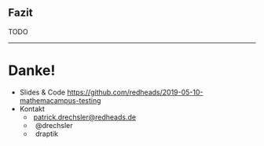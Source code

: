 ## Fazit

TODO

---

# Danke!

- Slides & Code https://github.com/redheads/2019-05-10-mathemacampus-testing
- Kontakt
  - <i class="fa fa-envelope" aria-hidden="true"></i>&nbsp;patrick.drechsler@redheads.de
  - <i class="fa fa-twitter" aria-hidden="true"></i>&nbsp;&nbsp;@drechsler
  - <i class="fa fa-github" aria-hidden="true"></i>&nbsp;&nbsp;draptik
